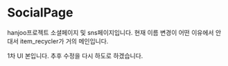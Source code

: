 # SocialPage

hanjoo프로젝트 소셜페이지 및 sns페이지입니다.
현재 이름 변경이 어떤 이유에서 안대서 item_recycler가 거의 메인입니다.

1차 UI 본입니다. 추후 수정을 다시 하도로 하겠습니다.
